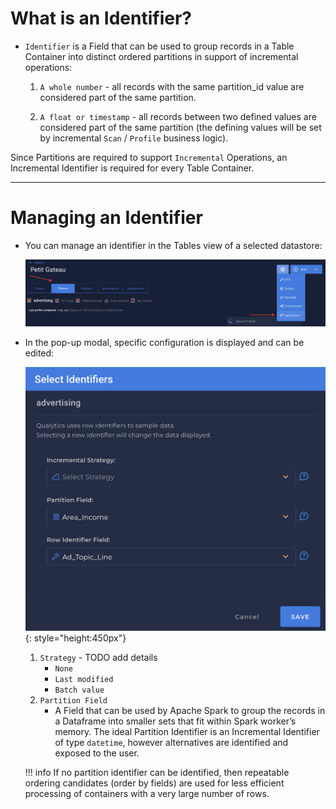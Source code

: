 # What is an Identifier?

* `Identifier` is a Field that can be used to group records in a Table Container into distinct ordered partitions in support of incremental operations:
    1. `A whole number` - all records with the same partition_id value are considered part of the same partition.

    2. `A float or timestamp` - all records between two defined values are considered part of the same partition (the defining values will be set by incremental `Scan` / `Profile` business logic).

Since Partitions are required to support `Incremental` Operations, an Incremental Identifier is required for every Table Container. 

---

# Managing an Identifier

* You can manage an identifier in the Tables view of a selected datastore:
 
    ![Screenshot](../assets/identifiers/identifiers.png)

* In the pop-up modal, specific configuration is displayed and can be edited:
  
    ![Screenshot](../assets/identifiers/identifier-screen.png){: style="height:450px"}

    1. `Strategy` - TODO add details
        * `None`
        * `Last modified`
        * `Batch value`
    2. `Partition Field`
        * A Field that can be used by Apache Spark to group the records in a Dataframe into smaller sets that fit within Spark worker’s memory. The ideal Partition Identifier is an Incremental Identifier of type `datetime`, however alternatives are identified and exposed to the user.

    !!! info
        If no partition identifier can be identified, then repeatable ordering candidates (order by fields) are used for less efficient processing of containers with a very large number of rows.

